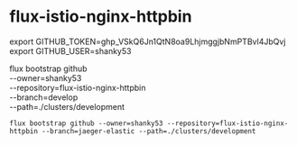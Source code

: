 # flux-istio-nginx-httpbin

export GITHUB_TOKEN=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
export GITHUB_USER=shanky53

flux bootstrap github \
  --owner=shanky53 \
  --repository=flux-istio-nginx-httpbin \
  --branch=develop \
  --path=./clusters/development


`flux bootstrap github --owner=shanky53 --repository=flux-istio-nginx-httpbin --branch=jaeger-elastic --path=./clusters/development`